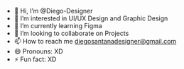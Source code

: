 - 👋 Hi, I’m @Diego-Designer
- 👀 I’m interested in UI/UX Design and Graphic Design
- 🌱 I’m currently learning Figma
- 💞️ I’m looking to collaborate on Projects
- 📫 How to reach me diegosantanadesigner@gmail.com
- 😄 Pronouns: XD
- ⚡ Fun fact: XD

<!---
Diego-Designer/Diego-Designer is a ✨ special ✨ repository because its `README.md` (this file) appears on your GitHub profile.
You can click the Preview link to take a look at your changes.
--->
